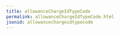 ```yaml
---
title: allowanceChargeIdTypeCode
permalink: allowanceChargeIdTypeCode.html
jsonid: allowancechargeidtypecode
---
```

